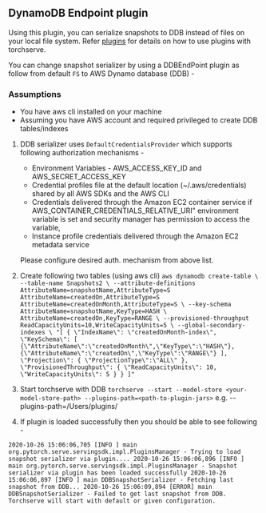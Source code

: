 ## DynamoDB Endpoint plugin
Using this plugin, you can serialize snapshots to DDB instead of files on your local file system.
Refer [plugins](README.md) for details on how to use plugins with torchserve.

You can change snapshot serializer by using a DDBEndPoint plugin as follow from default `FS` to AWS Dynamo database (DDB) -

### Assumptions
- You have aws cli installed on your machine
- Assuming you have AWS account and required privileged to create DDB tables/indexes

1. DDB serializer uses `DefaultCredentialsProvider` which supports following authorization mechanisms - 
 
    - Environment Variables - AWS_ACCESS_KEY_ID and AWS_SECRET_ACCESS_KEY
    - Credential profiles file at the default location (~/.aws/credentials) shared by all AWS SDKs and the AWS CLI
    - Credentials delivered through the Amazon EC2 container service if AWS_CONTAINER_CREDENTIALS_RELATIVE_URI" environment variable is set and security manager has permission to access the variable,
    - Instance profile credentials delivered through the Amazon EC2 metadata service
    
     Please configure desired auth. mechanism from above list.
     
2. Create following two tables (using aws cli)
    `aws dynamodb create-table \
    --table-name Snapshots2 \
    --attribute-definitions AttributeName=snapshotName,AttributeType=S AttributeName=createdOn,AttributeType=S AttributeName=createdOnMonth,AttributeType=S \
    --key-schema AttributeName=snapshotName,KeyType=HASH \
                AttributeName=createdOn,KeyType=RANGE \
    --provisioned-throughput ReadCapacityUnits=10,WriteCapacityUnits=5 \
    --global-secondary-indexes \
        "[
            {
                \"IndexName\": \"createdOnMonth-index\",
                \"KeySchema\": [
                    {\"AttributeName\":\"createdOnMonth\",\"KeyType\":\"HASH\"},
                    {\"AttributeName\":\"createdOn\",\"KeyType\":\"RANGE\"}
                ],
                \"Projection\": {
                    \"ProjectionType\":\"ALL\"
                },
                \"ProvisionedThroughput\": {
                    \"ReadCapacityUnits\": 10,
                    \"WriteCapacityUnits\": 5
                }
            }
        ]"`

3. Start torchserve with DDB
`torchserve --start --model-store <your-model-store-path> --plugins-path=<path-to-plugin-jars>` e.g. --plugins-path=/Users/plugins/

4. If plugin is loaded successfully then you should be able to see following -

`2020-10-26 15:06:06,705 [INFO ] main org.pytorch.serve.servingsdk.impl.PluginsManager - Trying to load snapshot serializer via plugin....
2020-10-26 15:06:06,896 [INFO ] main org.pytorch.serve.servingsdk.impl.PluginsManager - Snapshot serializer via plugin has been loaded successfully
2020-10-26 15:06:06,897 [INFO ] main DDBSnapshotSerializer - Fetching last snapshot from DDB...
2020-10-26 15:06:09,894 [ERROR] main DDBSnapshotSerializer - Failed to get last snapshot from DDB. Torchserve will start with default or given configuration.`
